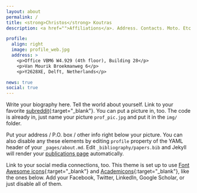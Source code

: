 ```yaml
---
layout: about
permalink: /
title: <strong>Christos</strong> Koutras
description: <a href="">Affiliations</a>. Address. Contacts. Moto. Etc.

profile:
  align: right
  image: profile_web.jpg
  address: >
    <p>Office VBM6 W4.929 (4th floor), Building 28</p>
    <p>Van Mourik Broekmanweg 6</p>
    <p>Y2628XE, Delft, Netherlands</p>

news: true
social: true
---
```


Write your biography here. Tell the world about yourself. Link to your favorite [subreddit](http://reddit.com){:target="\_blank"}. You can put a picture in, too. The code is already in, just name your picture `prof_pic.jpg` and put it in the `img/` folder.

Put your address / P.O. box / other info right below your picture. You can also disable any these elements by editing `profile` property of the YAML header of your `_pages/about.md`. Edit `_bibliography/papers.bib` and Jekyll will render your [publications page](/al-folio/publications/) automatically.

Link to your social media connections, too. This theme is set up to use [Font Awesome icons](http://fortawesome.github.io/Font-Awesome/){:target="\_blank"} and [Academicons](https://jpswalsh.github.io/academicons/){:target="\_blank"}, like the ones below. Add your Facebook, Twitter, LinkedIn, Google Scholar, or just disable all of them.
